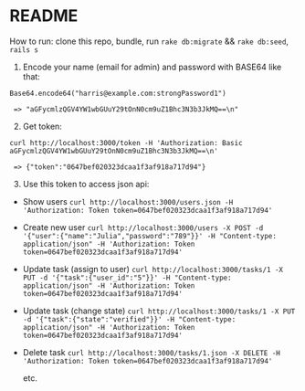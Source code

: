 # README

How to run: clone this repo, bundle, run `rake db:migrate` && `rake db:seed`, `rails s`

1. Encode your name (email for admin) and password with BASE64 like that:

`Base64.encode64("harris@example.com:strongPassword1")`

` => "aGFycmlzQGV4YW1wbGUuY29tOnN0cm9uZ1Bhc3N3b3JkMQ==\n"`

2. Get token:

`curl http://localhost:3000/token -H 'Authorization: Basic aGFycmlzQGV4YW1wbGUuY29tOnN0cm9uZ1Bhc3N3b3JkMQ==\n'`

` => {"token":"0647bef020323dcaa1f3af918a717d94"}`

3. Use this token to access json api:

* Show users
`curl http://localhost:3000/users.json -H 'Authorization: Token token=0647bef020323dcaa1f3af918a717d94'`

* Create new user
`curl http://localhost:3000/users -X POST -d '{"user":{"name":"Julia","password":"789"}}' -H "Content-type: application/json" -H 'Authorization: Token token=0647bef020323dcaa1f3af918a717d94'`

* Update task (assign to user)
`curl http://localhost:3000/tasks/1 -X PUT -d '{"task":{"user_id":"5"}}' -H "Content-type: application/json" -H 'Authorization: Token token=0647bef020323dcaa1f3af918a717d94'`

* Update task (change state)
`curl http://localhost:3000/tasks/1 -X PUT -d '{"task":{"state":"verified"}}' -H "Content-type: application/json" -H 'Authorization: Token token=0647bef020323dcaa1f3af918a717d94'`

* Delete task
`curl http://localhost:3000/tasks/1.json -X DELETE -H 'Authorization: Token token=0647bef020323dcaa1f3af918a717d94'`

  etc.
